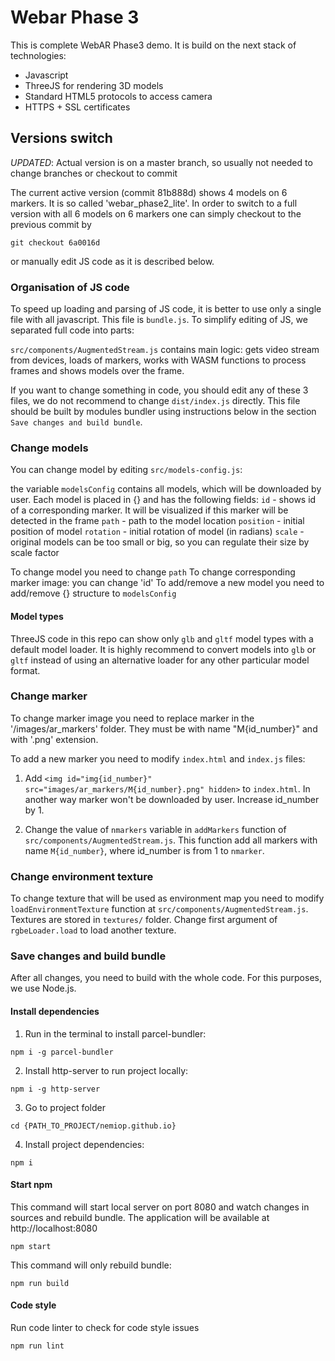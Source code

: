 # Webar Phase 3
This is complete WebAR Phase3 demo.
It is build on the next stack of technologies:
* Javascript
* ThreeJS for rendering 3D models
* Standard HTML5 protocols to access camera
* HTTPS + SSL certificates


## Versions switch
*UPDATED*: Actual version is on a master branch, so usually not needed to change branches or checkout to commit

The current active version (commit 81b888d) shows 4 models on 6 markers. It is so called 'webar_phase2_lite'.
In order to switch to a full version with all 6 models on 6 markers one can simply checkout to the previous commit by
```
git checkout 6a0016d
```
or manually edit JS code as it is described below.


### Organisation of JS code
To speed up loading and parsing of JS code, it is better to use only a single file with all javascript. This file is `bundle.js`. To simplify editing of JS, we separated full code into parts: 

`src/components/AugmentedStream.js` contains main logic: gets video stream from devices, loads of markers, works with WASM functions to process frames and shows models over the frame.


If you want to change something in code, you should edit any of these 3 files, we do not recommend to change `dist/index.js` directly. This file should be built by modules bundler using instructions below in the section `Save changes and build bundle`.


### Change models
You can change model by editing `src/models-config.js`:

the variable `modelsConfig` contains all models, which will be downloaded by user. Each model is placed in {} and has the following fields:
`id` - shows id of a corresponding marker. It will be visualized if this marker will be detected in the frame
`path` - path to the model location
`position` - initial position of model
`rotation` - initial rotation of model (in radians)
`scale` - original models can be too small or big, so you can regulate their size by scale factor

To change model you need to change `path`
To change corresponding marker image: you can change 'id'
To add/remove a new model you need to add/remove {} structure to `modelsConfig`

#### Model types

ThreeJS code in this repo can show only `glb` and `gltf` model types with a default model loader. It is highly recommend to convert models into `glb` or `gltf` instead of using an alternative loader for any other particular model format.


### Change marker
To change marker image you need to replace marker in the '/images/ar_markers' folder. They must be with name "M{id_number}" and with '.png' extension.

To add a new marker you need to modify `index.html` and `index.js` files:

1) Add  `<img id="img{id_number}" src="images/ar_markers/M{id_number}.png" hidden>` to `index.html`. In another way marker won't be downloaded by user. Increase id_number by 1.

2) Change the value of `nmarkers` variable in `addMarkers` function of `src/components/AugmentedStream.js`. This function add all markers with name `M{id_number}`, where id_number is from 1 to `nmarker`.


### Change environment texture
To change texture that will be used as environment map you need to modify `loadEnvironmentTexture` function at `src/components/AugmentedStream.js`.
Textures are stored in `textures/` folder. Change first argument of `rgbeLoader.load` to load another texture.


### Save changes and build bundle
After all changes, you need to build with the whole code. For this purposes, we use Node.js.

#### Install dependencies
1. Run in the terminal to install parcel-bundler:
```
npm i -g parcel-bundler
```
2. Install http-server to run project locally:
```
npm i -g http-server
```
3. Go to project folder
```
cd {PATH_TO_PROJECT/nemiop.github.io}
```
4. Install project dependencies:
```
npm i
```

#### Start npm
This command will start local server on port 8080 and watch changes in sources and rebuild bundle.
The application will be available at http://localhost:8080
```
npm start
```

This command will only rebuild bundle:
```
npm run build
```


#### Code style
Run code linter to check for code style issues
```
npm run lint
```
